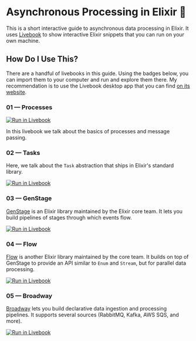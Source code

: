 # Asynchronous Processing in Elixir 🏃

This is a short interactive guide to asynchronous data processing in Elixir. It
uses [Livebook][livebook] to show interactive Elixir snippets that you can run
on your own machine.

## How Do I Use This?

There are a handful of livebooks in this guide. Using the badges below, you can
import them to your computer and run and explore them there. My recommendation
is to use the Livebook desktop app that you can find [on its website][livebook].

### 01 — Processes

[![Run in Livebook](https://livebook.dev/badge/v1/blue.svg)](https://livebook.dev/run?url=https%3A%2F%2Fraw.githubusercontent.com%2Fwhatyouhide%2Fguide_async_processing_in_elixir%2Fmain%2F01-processes.livemd)

In this livebook we talk about the basics of processes and message passing.

### 02 — Tasks

Here, we talk about the `Task` abstraction that ships in Elixir's standard
library.

[![Run in Livebook](https://livebook.dev/badge/v1/blue.svg)](https://livebook.dev/run?url=https%3A%2F%2Fraw.githubusercontent.com%2Fwhatyouhide%2Fguide_async_processing_in_elixir%2Fmain%2F02-tasks.livemd)

### 03 — GenStage

[GenStage] is an Elixir library maintained by the Elixir core team. It lets you
build pipelines of stages through which events flow.

[![Run in Livebook](https://livebook.dev/badge/v1/blue.svg)](https://livebook.dev/run?url=https%3A%2F%2Fraw.githubusercontent.com%2Fwhatyouhide%2Fguide_async_processing_in_elixir%2Fmain%2F03-genstage.livemd)

### 04 — Flow

[Flow] is another Elixir library maintained by the core team. It builds on top
of GenStage to provide an API similar to `Enum` and `Stream`, but for parallel
data processing.

[![Run in Livebook](https://livebook.dev/badge/v1/blue.svg)](https://livebook.dev/run?url=https%3A%2F%2Fraw.githubusercontent.com%2Fwhatyouhide%2Fguide_async_processing_in_elixir%2Fmain%2F04-flow.livemd)

### 05 — Broadway

[Broadway] lets you build declarative data ingestion and processing pipelines.
It supports several sources (RabbitMQ, Kafka, AWS SQS, and more).

[![Run in Livebook](https://livebook.dev/badge/v1/blue.svg)](https://livebook.dev/run?url=https%3A%2F%2Fraw.githubusercontent.com%2Fwhatyouhide%2Fguide_async_processing_in_elixir%2Fmain%2F05-broadway.livemd)

[livebook]: https://livebook.dev
[GenStage]: https://github.com/elixir-lang/gen_stage
[Flow]: https://github.com/elixir-lang/flow
[Broadway]: https://elixir-broadway.org

